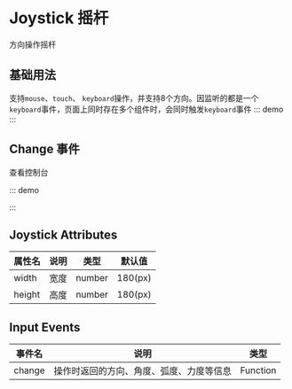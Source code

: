 # Joystick 摇杆

方向操作摇杆

## 基础用法

支持```mouse```、```touch```、 ```keyboard```操作，并支持8个方向。因监听的都是一个```keyboard```事件，页面上同时存在多个组件时，会同时触发```keyboard```事件
::: demo
<OarJoystick />
::: 

## Change 事件
查看控制台

::: demo
<template>
    <OarJoystick @change='changeHandler' />
</template>

<script setup lang='ts'>
const changeHandler = (event: JoystickChangeDataType) => {
    console.log(event)
}
</script>
:::

## Joystick Attributes

属性名 | 说明 | 类型 | 默认值
---   | --- | --- | ---
width| 宽度 | number | 180(px)
height | 高度 | number | 180(px)

## Input Events

事件名 | 说明 | 类型
--- | --- |---
change | 操作时返回的方向、角度、弧度、力度等信息 | Function
